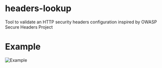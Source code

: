 # headers-lookup
Tool to validate an HTTP security headers configuration inspired by OWASP Secure Headers Project
# Example
![Example](https://github.com/abletsoff/web_test/blob/main/Example.png?raw=true)
